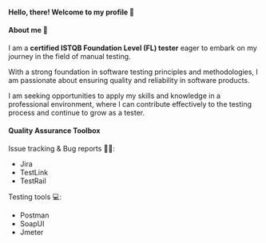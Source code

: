 #### **Hello, there! Welcome to my profile** 👋


#### **About me** 🌱
I am a **certified ISTQB Foundation Level (FL) tester** eager to embark on my journey in the field of manual testing.

With a strong foundation in software testing principles and methodologies, I am passionate about ensuring quality and reliability in software products.



I am seeking opportunities to apply my skills and knowledge in a professional environment, where I can contribute effectively to the testing process and continue to grow as a tester.


#### **Quality Assurance Toolbox**
Issue tracking & Bug reports 🦠📝:
  - Jira
  - TestLink
  - TestRail

Testing tools 💻:
- Postman
- SoapUI
- Jmeter

<!--
**maciej-siciarski/maciej-siciarski** is a ✨ _special_ ✨ repository because its `README.md` (this file) appears on your GitHub profile.

Here are some ideas to get you started:

- 🔭 I’m currently working on ...
- I’m currently learning ...
- 👯 I’m looking to collaborate on ...
- 🤔 I’m looking for help with ...
- 💬 Ask me about ...
- 📫 How to reach me: ...
- 😄 Pronouns: ...
- ⚡ Fun fact: ...
-->
